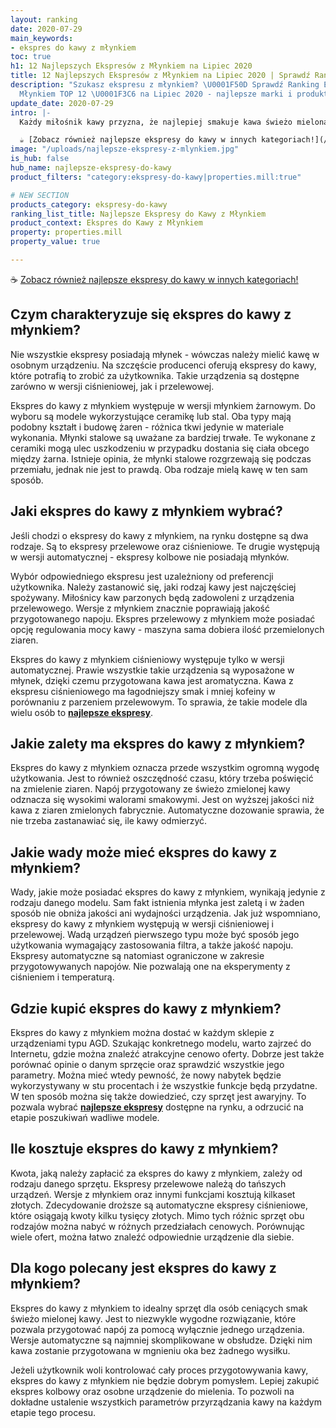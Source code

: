```yaml
---
layout: ranking
date: 2020-07-29
main_keywords:
- ekspres do kawy z młynkiem
toc: true
h1: 12 Najlepszych Ekspresów z Młynkiem na Lipiec 2020
title: 12 Najlepszych Ekspresów z Młynkiem na Lipiec 2020 | Sprawdź Ranking
description: "Szukasz ekspresu z młynkiem? \U0001F50D Sprawdź Ranking Ekspresów z
  Młynkiem TOP 12 \U0001F3C6 na Lipiec 2020 - najlepsze marki i produkty. Zamów online!"
update_date: 2020-07-29
intro: |-
  Każdy miłośnik kawy przyzna, że najlepiej smakuje kawa świeżo mielona. Aby móc delektować się takim właśnie napojem, oprócz ziaren kawy potrzebny jest dobry młynek. Na rynku istnieją ekspresy z wbudowanym młynkiem, które ułatwiają cały proces. Dzięki takiemu rozwiązaniu napój można przygotować w jednym urządzeniu. Czy warto wybrać ekspres do kawy z młynkiem?

  ☕ [Zobacz również najlepsze ekspresy do kawy w innych kategoriach!](/pl/recenzje/najlepsze-ekspresy-do-kawy.html "Najlepsze ekspresy do kawy")
image: "/uploads/najlepsze-ekspresy-z-mlynkiem.jpg"
is_hub: false
hub_name: najlepsze-ekspresy-do-kawy
product_filters: "category:ekspresy-do-kawy|properties.mill:true"

# NEW SECTION
products_category: ekspresy-do-kawy
ranking_list_title: Najlepsze Ekspresy do Kawy z Młynkiem
product_context: Ekspres do Kawy z Młynkiem
property: properties.mill
property_value: true

---
```

☕ [Zobacz również najlepsze ekspresy do kawy w innych kategoriach!](/pl/recenzje/najlepsze-ekspresy-do-kawy.html "Najlepsze ekspresy do kawy")

## Czym charakteryzuje się ekspres do kawy z młynkiem?

Nie wszystkie ekspresy posiadają młynek - wówczas należy mielić kawę w osobnym urządzeniu. Na szczęście producenci oferują ekspresy do kawy, które potrafią to zrobić za użytkownika. Takie urządzenia są dostępne zarówno w wersji ciśnieniowej, jak i przelewowej.

Ekspres do kawy z młynkiem występuje w wersji młynkiem żarnowym. Do wyboru są modele wykorzystujące ceramikę lub stal. Oba typy mają podobny kształt i budowę żaren - różnica tkwi jedynie w materiale wykonania. Młynki stalowe są uważane za bardziej trwałe. Te wykonane z ceramiki mogą ulec uszkodzeniu w przypadku dostania się ciała obcego między żarna. Istnieje opinia, że młynki stalowe rozgrzewają się podczas przemiału, jednak nie jest to prawdą. Oba rodzaje mielą kawę w ten sam sposób.

## Jaki ekspres do kawy z młynkiem wybrać?

Jeśli chodzi o ekspresy do kawy z młynkiem, na rynku dostępne są dwa rodzaje. Są to ekspresy przelewowe oraz ciśnieniowe. Te drugie występują w wersji automatycznej - ekspresy kolbowe nie posiadają młynków.

Wybór odpowiedniego ekspresu jest uzależniony od preferencji użytkownika. Należy zastanowić się, jaki rodzaj kawy jest najczęściej spożywany. Miłośnicy kaw parzonych będą zadowoleni z urządzenia przelewowego. Wersje z młynkiem znacznie poprawiają jakość przygotowanego napoju. Ekspres przelewowy z młynkiem może posiadać opcję regulowania mocy kawy - maszyna sama dobiera ilość przemielonych ziaren.

Ekspres do kawy z młynkiem ciśnieniowy występuje tylko w wersji automatycznej. Prawie wszystkie takie urządzenia są wyposażone w młynek, dzięki czemu przygotowana kawa jest aromatyczna. Kawa z ekspresu ciśnieniowego ma łagodniejszy smak i mniej kofeiny w porównaniu z parzeniem przelewowym. To sprawia, że takie modele dla wielu osób to [**najlepsze ekspresy**](/pl/recenzje/najlepsze-ekspresy-do-kawy.html "Najlepsze ekspresy do kawy").

## Jakie zalety ma ekspres do kawy z młynkiem?

Ekspres do kawy z młynkiem oznacza przede wszystkim ogromną wygodę użytkowania. Jest to również oszczędność czasu, który trzeba poświęcić na zmielenie ziaren. Napój przygotowany ze świeżo zmielonej kawy odznacza się wysokimi walorami smakowymi. Jest on wyższej jakości niż kawa z ziaren zmielonych fabrycznie. Automatyczne dozowanie sprawia, że nie trzeba zastanawiać się, ile kawy odmierzyć.

## Jakie wady może mieć ekspres do kawy z młynkiem?

Wady, jakie może posiadać ekspres do kawy z młynkiem, wynikają jedynie z rodzaju danego modelu. Sam fakt istnienia młynka jest zaletą i w żaden sposób nie obniża jakości ani wydajności urządzenia. Jak już wspomniano, ekspresy do kawy z młynkiem występują w wersji ciśnieniowej i przelewowej. Wadą urządzeń pierwszego typu może być sposób jego użytkowania wymagający zastosowania filtra, a także jakość napoju. Ekspresy automatyczne są natomiast ograniczone w zakresie przygotowywanych napojów. Nie pozwalają one na eksperymenty z ciśnieniem i temperaturą.

## Gdzie kupić ekspres do kawy z młynkiem?

Ekspres do kawy z młynkiem można dostać w każdym sklepie z urządzeniami typu AGD. Szukając konkretnego modelu, warto zajrzeć do Internetu, gdzie można znaleźć atrakcyjne cenowo oferty. Dobrze jest także porównać opinie o danym sprzęcie oraz sprawdzić wszystkie jego parametry. Można mieć wtedy pewność, że nowy nabytek będzie wykorzystywany w stu procentach i że wszystkie funkcje będą przydatne. W ten sposób można się także dowiedzieć, czy sprzęt jest awaryjny. To pozwala wybrać [**najlepsze ekspresy**](/pl/recenzje/najlepsze-ekspresy-do-kawy.html "Najlepsze ekspresy do kawy") dostępne na rynku, a odrzucić na etapie poszukiwań wadliwe modele.

## Ile kosztuje ekspres do kawy z młynkiem?

Kwota, jaką należy zapłacić za ekspres do kawy z młynkiem, zależy od rodzaju danego sprzętu. Ekspresy przelewowe należą do tańszych urządzeń. Wersje z młynkiem oraz innymi funkcjami kosztują kilkaset złotych. Zdecydowanie droższe są automatyczne ekspresy ciśnieniowe, które osiągają kwoty kilku tysięcy złotych. Mimo tych różnic sprzęt obu rodzajów można nabyć w różnych przedziałach cenowych. Porównując wiele ofert, można łatwo znaleźć odpowiednie urządzenie dla siebie.

## Dla kogo polecany jest ekspres do kawy z młynkiem?

Ekspres do kawy z młynkiem to idealny sprzęt dla osób ceniących smak świeżo mielonej kawy. Jest to niezwykle wygodne rozwiązanie, które pozwala przygotować napój za pomocą wyłącznie jednego urządzenia. Wersje automatyczne są najmniej skomplikowane w obsłudze. Dzięki nim kawa zostanie przygotowana w mgnieniu oka bez żadnego wysiłku.

Jeżeli użytkownik woli kontrolować cały proces przygotowywania kawy, ekspres do kawy z młynkiem nie będzie dobrym pomysłem. Lepiej zakupić ekspres kolbowy oraz osobne urządzenie do mielenia. To pozwoli na dokładne ustalenie wszystkich parametrów przyrządzania kawy na każdym etapie tego procesu.